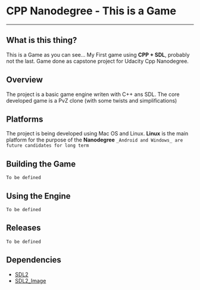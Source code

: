 # CPP Nanodegree - This is a Game
-------

## What is this thing?
This is a Game as you can see... My First game using **CPP + SDL**, probably not the last. Game done as capstone project for Udacity Cpp Nanodegree.

## Overview 
The project is a basic game engine writen with C++ ans SDL. 
The core developed game is a PvZ clone (with some twists and simplifications)

## Platforms 
The project is being developed using Mac OS and Linux. **Linux** is the main platform for the purpose of the **Nanodegree**
`_Android and Windows_ are future candidates for long term`

## Building the Game
    To be defined 

## Using the Engine 
    To be defined 
    
## Releases 
    To be defined
    

## Dependencies 

* [SDL2](https://www.libsdl.org/)
* [SDL2_Image](https://www.libsdl.org/projects/SDL_image/)
